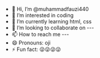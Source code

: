 - 👋 Hi, I’m @muhammadfauzi440
- 👀 I’m interested in coding
- 🌱 I’m currently learning html, css
- 💞️ I’m looking to collaborate on ---
- 📫 How to reach me ---
- 😄 Pronouns: oji
- ⚡ Fun fact: 😜😜😜😜

<!---
muhammadfauzi440/muhammadfauzi440 is a ✨ special ✨ repository because its `README.md` (this file) appears on your GitHub profile.
You can click the Preview link to take a look at your changes.
--->
